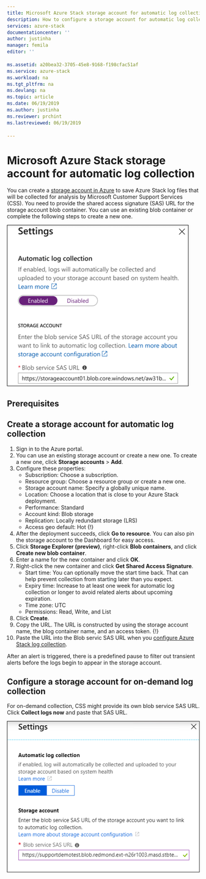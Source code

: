 ```yaml
---
title: Microsoft Azure Stack storage account for automatic log collection | Microsoft Docs
description: How to configure a storage account for automatic log collection in Azure Stack Help + Support.
services: azure-stack
documentationcenter: ''
author: justinha
manager: femila
editor: ''

ms.assetid: a20bea32-3705-45e8-9168-f198cfac51af
ms.service: azure-stack
ms.workload: na
ms.tgt_pltfrm: na
ms.devlang: na
ms.topic: article
ms.date: 06/19/2019
ms.author: justinha
ms.reviewer: prchint
ms.lastreviewed: 06/19/2019

---
```

# Microsoft Azure Stack storage account for automatic log collection

You can create a [storage account in Azure](https://docs.microsoft.com/azure-stack/operator/azure-stack-manage-storage-accounts) to save Azure Stack log files that will be collected for analysis by Microsoft Customer Support Services (CSS). 
You need to provide the shared access signature (SAS) URL for the storage account blob container. 
You can use an existing blob container or complete the following steps to create a new one.

![Automatic log collection](media/azure-stack-automatic-log-collection/azure-stack-enable-automatic-log-collection.png)

## Prerequisites

<!--- Do they need storage blog contrbutor role?  --->

## Create a storage account for automatic log collection

1. Sign in to the Azure portal.
2. You can use an existing storage account or create a new one. To create a new one, click **Storage accounts** > **Add**.
3. Configure these properties:  
   - Subscription: Choose a subscription. 
   - Resource group: Choose a resource group or create a new one.
   - Storage account name: Specify a globally unique name. 
   - Location: Choose a location that is close to your Azure Stack deployment.
   - Performance: Standard
   - Account kind: Blob storage
   - Replication: Locally redundant storage (LRS) 
   - Access geo default: Hot
   {!}
4. After the deployment succeeds, click **Go to resource**. You can also pin the storage account to the Dashboard for easy access. 
5. Click **Storage Explorer (preview)**, right-click **Blob containers**, and click **Create new blob container**. 
6. Enter a name for the new container and click **OK**.
7. Right-click the new container and click **Get Shared Access Signature**.
   - Start time: You can optionally move the start time back. That can help prevent collection from starting later than you expect. <!--- ask Lloyd how to say this---> 
   - Expiry time: Increase to at least one week for automatic log collection or longer to avoid related alerts about upcoming expiration.
   - Time zone: UTC
   - Permissions: Read, Write, and List
8. Click **Create**.  
9. Copy the URL. The URL is constructed by using the storage account name, the blog container name, and an access token. 
   {!}
10. Paste the URL into the Blob servic SAS URL when you [configure Azure Stack log collection](azure-stack-automatic-log-collection.md).  

After an alert is triggered, there is a predefined pause to filter out transient alerts before the logs begin to appear in the storage account. 

## Configure a storage account for on-demand log collection

For on-demand collection, CSS might provide its own blob service SAS URL. 
Click **Collect logs now** and paste that SAS URL.

![Screenshot of the SAS URL](media/azure-stack-automatic-log-collection/blob-sas-url.png)

